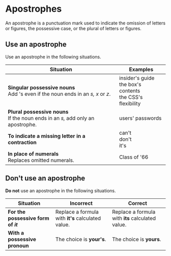 # Apostrophes

An apostrophe is a punctuation mark used to indicate the omission of letters or figures, the possessive case, or the plural of letters or figures.

## Use an apostrophe

Use an apostrophe in the following situations.

| Situation | Examples |
|-----------|----------|
| **Singular possessive nouns**</br> Add 's even if the noun ends in an *s, x* or *z*.| insider's guide</br> the box's contents</br> the CSS's flexibility|
| **Plural possessive nouns**</br> If the noun ends in an *s,* add only an apostrophe.| users' passwords|
| **To indicate a missing letter in a contraction** | can't</br> don't</br> it's  |
|**In place of numerals**</br> Replaces omitted numerals.|Class of '66 |

## Don't use an apostrophe

**Do not** use an apostrophe in the following situations.

| Situation | Incorrect | Correct  |
|-----------|-----------|----------|
|**For the possessive form of *it***|Replace a formula with **it's** calculated value.|Replace a formula with **its** calculated value.|
|**With a possessive pronoun**|The choice is **your's**.|The choice is **yours**.|
